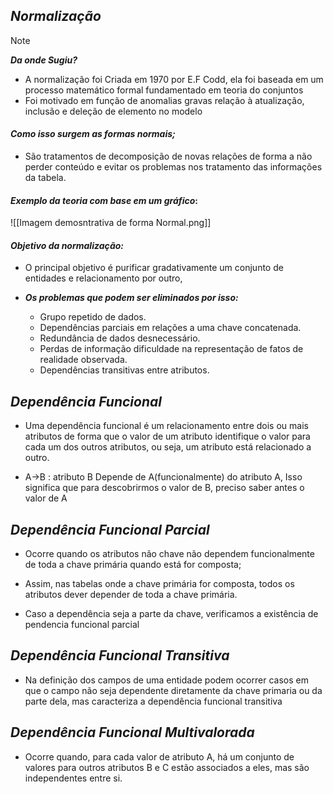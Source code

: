 
## ***Normalização***

> [!NOTE] 
> ***Da onde Sugiu?***
> - A normalização foi Criada em 1970 por E.F Codd, ela foi baseada em um processo matemático formal fundamentado em teoria do conjuntos 
> - Foi motivado em função de anomalias gravas relação à atualização, inclusão e deleção de elemento no modelo

 
#### *Como isso surgem as formas normais;*
- São tratamentos de decomposição de novas relações de forma a não perder conteúdo e evitar os problemas nos tratamento das informações da tabela.


#### *Exemplo da teoria com base em um gráfico*:

![[Imagem demosntrativa de forma Normal.png]]

#### *Objetivo da normalização:*

- O principal objetivo é purificar gradativamente um conjunto de entidades e relacionamento por  outro, 

-  ***Os problemas que  podem ser eliminados por isso:***
	- Grupo repetido de dados.
	- Dependências parciais em relações a uma chave concatenada.
	- Redundância de dados desnecessário.
	- Perdas de informação dificuldade na representação de fatos de realidade observada.
	- Dependências transitivas entre atributos.

## ***Dependência Funcional***

- Uma dependência funcional é um relacionamento entre dois ou mais atributos de forma que o valor de um atributo identifique o valor para cada um dos outros atributos, ou seja, um atributo está relacionado a outro.

- A->B : atributo B Depende de A(funcionalmente) do atributo A, Isso significa que para descobrirmos o valor de B, preciso saber antes o valor de A

## ***Dependência Funcional Parcial***

- Ocorre quando os atributos não chave não dependem funcionalmente de toda a chave primária quando está for composta;

- Assim, nas tabelas onde a chave primária for composta, todos os atributos dever depender de toda a chave primária.

- Caso a dependência seja a parte da chave, verificamos a existência de pendencia funcional parcial 

## ***Dependência Funcional Transitiva***

- Na definição dos campos de uma entidade podem ocorrer casos em que o campo não seja dependente diretamente da chave primaria ou da parte dela, mas caracteriza a dependência funcional transitiva 

## ***Dependência Funcional Multivalorada***

- Ocorre quando, para cada valor de atributo A, há um conjunto de valores para outros atributos B e C estão associados a eles, mas são independentes entre si.